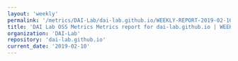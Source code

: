 ```yaml
---
layout: 'weekly'
permalink: '/metrics/DAI-Lab/dai-lab.github.io/WEEKLY-REPORT-2019-02-10'
title: 'DAI Lab OSS Metrics Metrics report for dai-lab.github.io | WEEKLY-REPORT-2019-02-10'
organization: 'DAI-Lab'
repository: 'dai-lab.github.io'
current_date: '2019-02-10'
---
```

